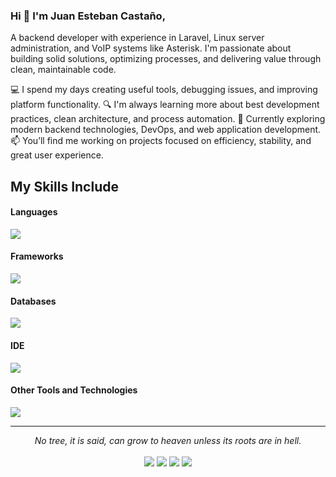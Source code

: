 

### Hi 👋 I'm Juan Esteban Castaño,

A backend developer with experience in Laravel, Linux server administration, and VoIP systems like Asterisk. I'm passionate about building solid solutions, optimizing processes, and delivering value through clean, maintainable code.

💻 I spend my days creating useful tools, debugging issues, and improving platform functionality.
🔍 I'm always learning more about best development practices, clean architecture, and process automation.
🌱 Currently exploring modern backend technologies, DevOps, and web application development.
📫 You’ll find me working on projects focused on efficiency, stability, and great user experience.
## My Skills Include

<h4> Languages </h4>
<span> 
  <img src="https://skillicons.dev/icons?i=js,html,css,cpp,php,py,py)](https://skillicons.dev">
 
</span>

<h4> Frameworks </h4>
<span>
  <img src="https://skillicons.dev/icons?i=laravel,bootstrap)](https://skillicons.dev">
</span>

<h4> Databases </h4>
<span>
  <img src="https://skillicons.dev/icons?i=postgres,mysql)](https://skillicons.dev">
</span>

<h4> IDE </h4>
<span>
 <img src="https://skillicons.dev/icons?i=vscode,androidstudio)](https://skillicons.dev">

<h4> Other Tools and Technologies </h4>
<span>
 <img src="https://skillicons.dev/icons?i=docker,linux,git)](https://skillicons.dev">

</span>




    

<hr>
<p align="center">
   <i>No tree, it is said, can grow to heaven unless its roots are in hell.</i>
   <br>
<br>	
<a target="_blank" href="[https://www.linkedin.com/in/birunthaban-sarventhiran/](https://www.linkedin.com/in/juan-casta%C3%B1o-a52235217?utm_source=share&utm_campaign=share_via&utm_content=profile&utm_medium=android_app)](https://www.linkedin.com/in/juan-casta%C3%B1o-a52235217?utm_source=share&utm_campaign=share_via&utm_content=profile&utm_medium=android_app)"><img src="https://img.shields.io/badge/-LinkedIn-0077B5?style=for-the-badge&logo=Linkedin&logoColor=white"></img></a>
<a target="_blank" href="mailto:sbirunthaban007@gmail.com"><img src="https://img.shields.io/badge/-Gmail-D14836?style=for-the-badge&logo=Gmail&logoColor=white"></img></a>
<a target="_blank" href="https://medium.com/@sbirunthaban007"><img src="https://img.shields.io/badge/-Medium-12100E?style=for-the-badge&logo=Medium&logoColor=white"></img></a>
<a target="_blank" href="https://twitter.com/S_Birunthaban"><img src="https://img.shields.io/badge/-Twitter-1DA1F2?style=for-the-badge&logo=Twitter&logoColor=white"></img></a>
<br>
</p>


